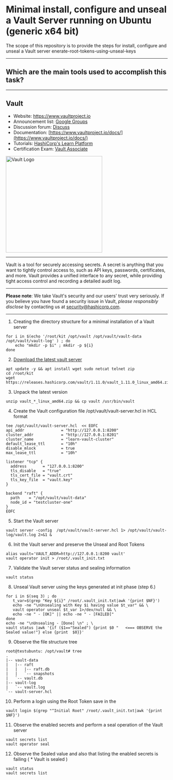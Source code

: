 
# Minimal install, configure and unseal a Vault Server running on Ubuntu (generic x64 bit)


The scope of this repository is to provide the steps for install, configure and unseal a Vault server
enerate-root-tokens-using-unseal-keys

-----
## Which are the main tools used to accomplish this task?

----
## Vault
-	Website: https://www.vaultproject.io
-	Announcement list: [Google Groups](https://groups.google.com/group/hashicorp-announce)
-	Discussion forum: [Discuss](https://discuss.hashicorp.com/c/vault)
- Documentation: [https://www.vaultproject.io/docs/](https://www.vaultproject.io/docs/)
- Tutorials: [HashiCorp's Learn Platform](https://learn.hashicorp.com/vault)
- Certification Exam: [Vault Associate](https://www.hashicorp.com/certification/#hashicorp-certified-vault-associate)

<img width="300" alt="Vault Logo" src="https://github.com/hashicorp/vault/blob/f22d202cde2018f9455dec755118a9b84586e082/Vault_PrimaryLogo_Black.png">

----
Vault is a tool for securely accessing secrets. A secret is anything that you want to tightly control access to, such as API keys, passwords, certificates, and more. Vault provides a unified interface to any secret, while providing tight access control and recording a detailed audit log.

----
**Please note**: We take Vault's security and our users' trust very seriously. If you believe you have found a security issue in Vault, _please responsibly disclose_ by contacting us at [security@hashicorp.com](mailto:security@hashicorp.com).

----


1. Creating the directory structure for a minimal installation of a Vault server
```shell
for i in $(echo '/root/kit /opt/vault /opt/vault/vault-data /opt/vault/vault-log' ) ; do
    echo "mkdir -p $i" ; mkdir -p ${i}
done
```

2. [Download the latest vault server](https://www.vaultproject.io/downloads)
```shell
apt update -y && apt install wget sudo netcat telnet zip
cd /root/kit 
wget https://releases.hashicorp.com/vault/1.11.0/vault_1.11.0_linux_amd64.zip
```


3. Unpack the latest version 
```
unzip vault_*_linux_amd64.zip && cp vault /usr/bin/vault
```

4. Create the Vault configuration file /opt/vault/vault-server.hcl in HCL format
```
tee /opt/vault/vault-server.hcl  << EOFC
api_addr                = "http://127.0.0.1:8200"
cluster_addr            = "http://127.0.0.1:8201"
cluster_name            = "learn-vault-cluster"
default_lease_ttl       = "10h"
disable_mlock           = true
max_lease_ttl           = "10h"

listener "tcp" {
  address       = "127.0.0.1:8200"
  tls_disable   = "true"
  tls_cert_file = "vault.crt"
  tls_key_file  = "vault.key"
}

backend "raft" {
  path    = "/opt/vault/vault-data"
  node_id = "testcluster-one"
}
EOFC
```

5. Start the Vault server
```
vault server -config  /opt/vault/vault-server.hcl 1> /opt/vault/vault-log/vault.log 2>&1 &
```

6. Init the Vault server and preserve the Unseal and Root Tokens
```
alias vault='VAULT_ADDR=http://127.0.0.1:8200 vault'
vault operator init > /root/.vault_init.txt
```

7. Validate the Vault server status and sealing information
```shell
vault status
```

8. Unseal Vault server using the keys generated at init phase (step 6.)
```shell
for i in $(seq 3) ; do
   t_var=$(grep "Key ${i}" /root/.vault_init.txt|awk '{print $NF}')
   echo -ne "\nUnsealing with Key $i having value $t_var" && \
   vault operator unseal $t_var 1>/dev/null && \
   echo -ne " - [OK]" || echo -ne " - [FAILED]"
done
echo -ne "\nUnsealing - [Done] \n" ; \
vault status |awk '{if ($1=="Sealed") {print $0 "   <=== OBSERVE the Sealed value!"} else {print  $0}}'
```

9. Observe the file structure tree
```plaintext
root@testubuntu: /opt/vault# tree
.
|-- vault-data
|   |-- raft
|   |   |-- raft.db
|   |   `-- snapshots
|   `-- vault.db
|-- vault-log
|   `-- vault.log
`-- vault-server.hcl
```

10. Perform a login using the Root Token save in the 
```shell
vault login $(grep "^Initial Root" /root/.vault_init.txt|awk '{print $NF}')
```

11. Observe the enabled secrets and perform a seal operation of the Vault server
```shell
vault secrets list
vault operator seal
```

12. Observe the Sealed value and also that listing the enabled secrets is failing ( * Vault is sealed ) 
```shell
vault status
vault secrets list
```
